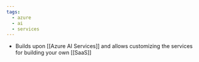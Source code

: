 ```yaml
---
tags:
  - azure
  - ai
  - services
---
```

- Builds upon [[Azure AI Services]] and allows customizing the services for building your own [[SaaS]]